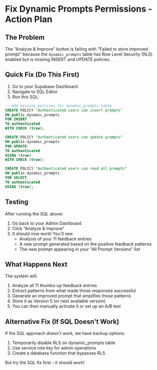 # Fix Dynamic Prompts Permissions - Action Plan

## The Problem

The "Analyze & Improve" button is failing with "Failed to store improved prompt" because the `dynamic_prompts` table has Row Level Security (RLS) enabled but is missing INSERT and UPDATE policies.

## Quick Fix (Do This First)

1. Go to your Supabase Dashboard
2. Navigate to SQL Editor
3. Run this SQL:

```sql
-- Add missing policies for dynamic_prompts table
CREATE POLICY "Authenticated users can insert prompts"
ON public.dynamic_prompts
FOR INSERT
TO authenticated
WITH CHECK (true);

CREATE POLICY "Authenticated users can update prompts"
ON public.dynamic_prompts
FOR UPDATE
TO authenticated
USING (true)
WITH CHECK (true);

CREATE POLICY "Authenticated users can read all prompts"
ON public.dynamic_prompts
FOR SELECT
TO authenticated
USING (true);
```

## Testing

After running the SQL above:

1. Go back to your Admin Dashboard
2. Click "Analyze & Improve"
3. It should now work! You'll see:
   - Analysis of your 11 feedback entries
   - A new prompt generated based on the positive feedback patterns
   - The new prompt appearing in your "All Prompt Versions" list

## What Happens Next

The system will:

1. Analyze all 11 thumbs-up feedback entries
2. Extract patterns from what made those responses successful
3. Generate an improved prompt that amplifies those patterns
4. Store it as Version 5 (or next available version)
5. You can then manually activate it or set up an A/B test

## Alternative Fix (If SQL Doesn't Work)

If the SQL approach doesn't work, we have backup options:

1. Temporarily disable RLS on dynamic_prompts table
2. Use service role key for admin operations
3. Create a database function that bypasses RLS

But try the SQL fix first - it should work!